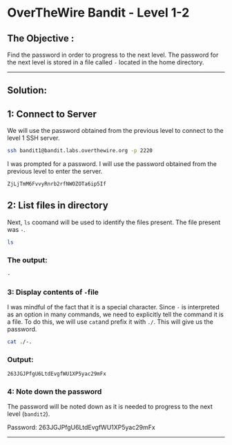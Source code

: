 # OverTheWire Bandit - Level 1-2

## The Objective :
Find the password in order to progress to the next level. The password for the next level is stored in a file called `-` located in the home directory.

---

## Solution:

## 1: Connect to Server
We will use the password obtained from the previous level to connect to the level 1 SSH server.

```bash
ssh bandit1@bandit.labs.overthewire.org -p 2220
```

I was prompted for a password. I will use the password obtained from the previous level to enter the server.

```bash
ZjLjTmM6FvvyRnrb2rfNWOZOTa6ip5If 
```

## 2: List files in directory
Next, `ls` coomand will be used to identify the files present. The file present was `-`.

```bash
ls
```

### The output:

```bash
-
```

### 3: Display contents of `-`file
I was mindful of the fact that it is a special character. Since `-` is interpreted as an option in many commands, we need to explicitly tell the command it is a file. To do this, we will use `cat`and prefix it with `./`. This will give us the password.

```bash
cat ./-.
```

### Output:

```bash
263JGJPfgU6LtdEvgfWU1XP5yac29mFx 
```

### 4: Note down the password 
The password will be noted down as it is needed to progress to the next level (`bandit2`).

Password: 263JGJPfgU6LtdEvgfWU1XP5yac29mFx 

---
